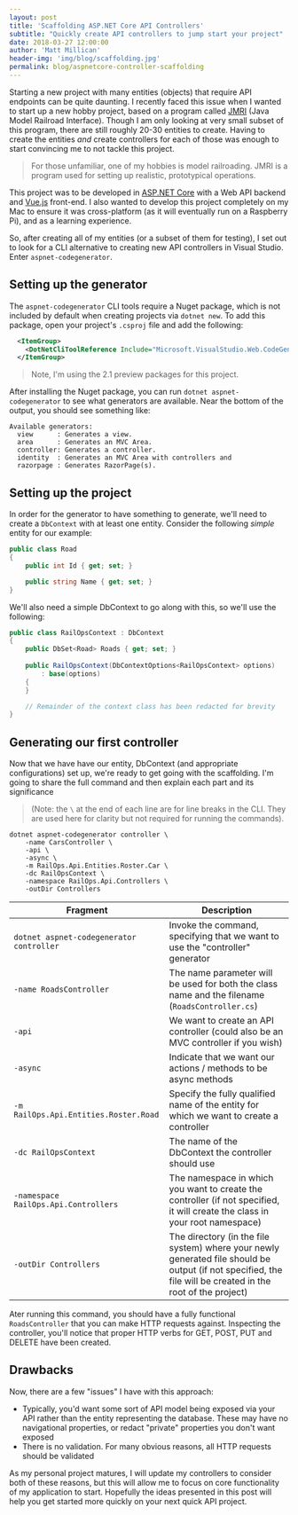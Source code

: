 ```yaml
---
layout: post
title: 'Scaffolding ASP.NET Core API Controllers'
subtitle: "Quickly create API controllers to jump start your project"
date: 2018-03-27 12:00:00
author: 'Matt Millican'
header-img: 'img/blog/scaffolding.jpg'
permalink: blog/aspnetcore-controller-scaffolding
---
```


Starting a new project with many entities (objects) that require API endpoints can be quite daunting.  I recently faced this issue when I wanted to start up a new hobby project, based on a program called [JMRI](http://jmri.org) (Java Model Railroad Interface).  Though I am only looking at very small subset of this program, there are still roughly 20-30 entities to create.  Having to create the entities _and_ create controllers for each of those was enough to start convincing me to not tackle this project.

> For those unfamiliar, one of my hobbies is model railroading.  JMRI is a program used for setting up realistic, prototypical operations.

This project was to be developed in [ASP.NET Core](https://docs.microsoft.com/en-us/aspnet/core/) with a Web API backend and [Vue.js](https://vuejs.org/) front-end.  I also wanted to develop this project completely on my Mac to ensure it was cross-platform (as it will eventually run on a Raspberry Pi), and as a learning experience.

So, after creating all of my entities (or a subset of them for testing), I set out to look for a CLI alternative to creating new API controllers in Visual Studio.  Enter `aspnet-codegenerator`.

## Setting up the generator

The `aspnet-codegenerator` CLI tools require a Nuget package, which is not included by default when creating projects via `dotnet new`.  To add this package, open your project's `.csproj` file and add the following:

```xml
  <ItemGroup>
    <DotNetCliToolReference Include="Microsoft.VisualStudio.Web.CodeGeneration.Tools" Version="2.1.0-preview1-final" />
  </ItemGroup>
```

> Note, I'm using the 2.1 preview packages for this project.

After installing the Nuget package, you can run `dotnet aspnet-codegenerator` to see what generators are available.  Near the bottom of the output, you should see something like:

```
Available generators:
  view      : Generates a view.
  area      : Generates an MVC Area.
  controller: Generates a controller.
  identity  : Generates an MVC Area with controllers and
  razorpage : Generates RazorPage(s).
```

## Setting up the project

In order for the generator to have something to generate, we'll need to create a `DbContext` with at least one entity.  Consider the following _simple_ entity for our example:

```c#
public class Road 
{
    public int Id { get; set; }

    public string Name { get; set; }
}
```

We'll also need a simple DbContext to go along with this, so we'll use the following:

```c#
public class RailOpsContext : DbContext
{
    public DbSet<Road> Roads { get; set; }
    
    public RailOpsContext(DbContextOptions<RailOpsContext> options)
        : base(options)
    {    
    }

    // Remainder of the context class has been redacted for brevity
}
```

## Generating our first controller

Now that we have have our entity, DbContext (and appropriate configurations) set up, we're ready to get going with the scaffolding.  I'm going to share the full command and then explain each part and its significance 

> (Note: the `\` at the end of each line are for line breaks in the CLI.  They are used here for clarity but not required for running the commands).

```
dotnet aspnet-codegenerator controller \
    -name CarsController \
    -api \
    -async \
    -m RailOps.Api.Entities.Roster.Car \
    -dc RailOpsContext \
    -namespace RailOps.Api.Controllers \
    -outDir Controllers
```

| Fragment | Description |
| --------- | ---------- |
| `dotnet aspnet-codegenerator controller` | Invoke the command, specifying that we want to use the "controller" generator |
| `-name RoadsController` | The name parameter will be used for both the class name and the filename (`RoadsController.cs`) |
| `-api` | We want to create an API controller (could also be an MVC controller if you wish) |
| `-async` | Indicate that we want our actions / methods to be async methods |
| `-m RailOps.Api.Entities.Roster.Road` | Specify the fully qualified name of the entity for which we want to create a controller |
| `-dc RailOpsContext` | The name of the DbContext the controller should use |
| `-namespace RailOps.Api.Controllers` | The namespace in which you want to create the controller (if not specified, it will create the class in your root namespace) |
| `-outDir Controllers` | The directory (in the file system) where your newly generated file should be output (if not specified, the file will be created in the root of the project) |

Ater running this command, you should have a fully functional `RoadsController` that you can make HTTP requests against.  Inspecting the controller, you'll notice that proper HTTP verbs for GET, POST, PUT and DELETE have been created.

## Drawbacks

Now, there are a few "issues" I have with this approach:

- Typically, you'd want some sort of API model being exposed via your API rather than the entity representing the database.  These may have no navigational properties, or redact "private" properties you don't want exposed
- There is no validation.  For many obvious reasons, all HTTP requests should be validated

As my personal project matures, I will update my controllers to consider both of these reasons, but this will allow me to focus on core functionality of my application to start.  Hopefully the ideas presented in this post will help you get started more quickly on your next quick API project.
